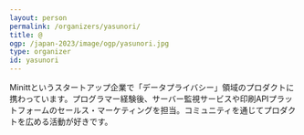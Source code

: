 ```yaml
---
layout: person
permalink: /organizers/yasunori/
title: @
ogp: /japan-2023/image/ogp/yasunori.jpg
type: organizer
id: yasunori
---
```

Minittというスタートアップ企業で「データプライバシー」領域のプロダクトに携わっています。プログラマー経験後、サーバー監視サービスや印刷APIプラットフォームのセールス・マーケティングを担当。コミュニティを通じてプロダクトを広める活動が好きです。
